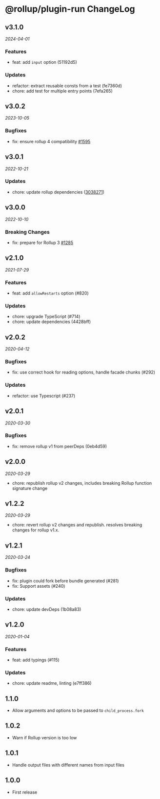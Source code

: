 # @rollup/plugin-run ChangeLog

## v3.1.0

_2024-04-01_

### Features

- feat: add `input` option (51192d5)

### Updates

- refactor: extract reusable consts from a test (fe7360d)
- chore: add test for multiple entry points (7efa265)

## v3.0.2

_2023-10-05_

### Bugfixes

- fix: ensure rollup 4 compatibility [#1595](https://github.com/rollup/plugins/pull/1595)

## v3.0.1

_2022-10-21_

### Updates

- chore: update rollup dependencies ([3038271](https://github.com/rollup/plugins/commit/303827191ede6b2e4eade96c6968ed16a587683f))

## v3.0.0

_2022-10-10_

### Breaking Changes

- fix: prepare for Rollup 3 [#1285](https://github.com/rollup/plugins/pull/1285)

## v2.1.0

_2021-07-29_

### Features

- feat: add `allowRestarts` option (#820)

### Updates

- chore: upgrade TypeScript (#714)
- chore: update dependencies (4428bff)

## v2.0.2

_2020-04-12_

### Bugfixes

- fix: use correct hook for reading options, handle facade chunks (#292)

### Updates

- refactor: use Typescript (#237)

## v2.0.1

_2020-03-30_

### Bugfixes

- fix: remove rollup v1 from peerDeps (0eb4d59)

## v2.0.0

_2020-03-29_

- chore: republish rollup v2 changes, includes breaking Rollup function signature change

## v1.2.2

_2020-03-29_

- chore: revert rollup v2 changes and republish. resolves breaking changes for rollup v1.x.

## v1.2.1

_2020-03-24_

### Bugfixes

- fix: plugin could fork before bundle generated (#281)
- fix: Support assets (#240)

### Updates

- chore: update devDeps (1b08a83)

## v1.2.0

_2020-01-04_

### Features

- feat: add typings (#115)

### Updates

- chore: update readme, linting (e7ff386)

## 1.1.0

- Allow arguments and options to be passed to `child_process.fork`

## 1.0.2

- Warn if Rollup version is too low

## 1.0.1

- Handle output files with different names from input files

## 1.0.0

- First release
